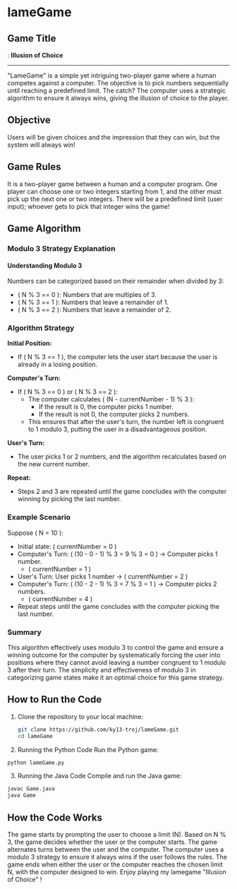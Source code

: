 # lameGame
## Game Title
: **Illusion of Choice**
___

"LameGame" is a simple yet intriguing two-player game where a human competes against a computer. The objective is to pick numbers sequentially until reaching a predefined limit. The catch? The computer uses a strategic algorithm to ensure it always wins, giving the illusion of choice to the player.

## Objective
Users will be given choices and the impression that they can win, but the system will always win!

## Game Rules
It is a two-player game between a human and a computer program. One player can choose one or two integers starting from 1, and the other must pick up the next one or two integers. There will be a predefined limit (user input); whoever gets to pick that integer wins the game!

## Game Algorithm

### Modulo 3 Strategy Explanation

#### Understanding Modulo 3

Numbers can be categorized based on their remainder when divided by 3:
- ( N % 3 == 0 ): Numbers that are multiples of 3.
- ( N % 3 == 1 ): Numbers that leave a remainder of 1.
- ( N % 3 == 2 ): Numbers that leave a remainder of 2.

### Algorithm Strategy

**Initial Position:**
- If ( N % 3 == 1 ), the computer lets the user start because the user is already in a losing position.

**Computer's Turn:**
- If ( N % 3 == 0 ) or ( N % 3 == 2 ):
  - The computer calculates ( (N - currentNumber - 1) % 3 ):
    - If the result is 0, the computer picks 1 number.
    - If the result is not 0, the computer picks 2 numbers.
  - This ensures that after the user's turn, the number left is congruent to 1 modulo 3, putting the user in a disadvantageous position.

**User's Turn:**
- The user picks 1 or 2 numbers, and the algorithm recalculates based on the new current number.

**Repeat:**
- Steps 2 and 3 are repeated until the game concludes with the computer winning by picking the last number.

### Example Scenario

Suppose ( N = 10 ):
- Initial state: ( currentNumber = 0 )
- Computer's Turn: ( (10 - 0 - 1) % 3 = 9 % 3 = 0 ) → Computer picks 1 number.
  - ( currentNumber = 1 )
- User's Turn: User picks 1 number → ( currentNumber = 2 )
- Computer's Turn: ( (10 - 2 - 1) % 3 = 7 % 3 = 1 ) → Computer picks 2 numbers.
  - ( currentNumber = 4 )
- Repeat steps until the game concludes with the computer picking the last number.

### Summary

This algorithm effectively uses modulo 3 to control the game and ensure a winning outcome for the computer by systematically forcing the user into positions where they cannot avoid leaving a number congruent to 1 modulo 3 after their turn. The simplicity and effectiveness of modulo 3 in categorizing game states make it an optimal choice for this game strategy.

## How to Run the Code

1. Clone the repository to your local machine:
   ```bash
   git clone https://github.com/ky13-troj/lameGame.git
   cd lameGame
   ```
2. Running the Python Code
Run the Python game:
  ```bash
python lameGame.py
```
3. Running the Java Code
Compile and run the Java game:
  ```bash
javac Game.java
java Game
```
## How the Code Works
The game starts by prompting the user to choose a limit (N).
Based on N % 3, the game decides whether the user or the computer starts.
The game alternates turns between the user and the computer.
The computer uses a modulo 3 strategy to ensure it always wins if the user follows the rules.
The game ends when either the user or the computer reaches the chosen limit N, with the computer designed to win.
Enjoy playing my lamegame "Illusion of Choice" !
